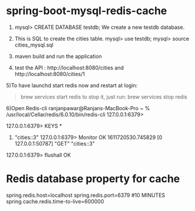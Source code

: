 # spring-boot-mysql-redis-cache
1) mysql> CREATE DATABASE testdb;
   We create a new testdb database.
2) This is SQL to create the cities table.
mysql> use testdb;
mysql> source cities_mysql.sql

3) maven build and run the application
   
4) test the API : http://localhost:8080/cities and http://localhost:8080/cities/1

5)To have launchd start redis now and restart at login:
>brew services start redis
to stop it, just run:
>brew services stop redis


6)Open Redis-cli
ranjanpawar@Ranjans-MacBook-Pro ~ % /usr/local/Cellar/redis/6.0.10/bin/redis-cli
127.0.0.1:6379>

127.0.0.1:6379> KEYS *
1) "cities::3"
   127.0.0.1:6379> Monitor
   OK
   1611720530.745829 [0 127.0.0.1:50787] "GET" "cities::3"

127.0.0.1:6379> flushall
OK


# Redis database property for cache
spring.redis.host=localhost
spring.redis.port=6379
#10 MINUTES
spring.cache.redis.time-to-live=600000
